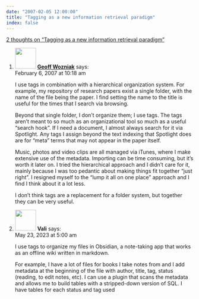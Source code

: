 ```yaml
---
date: "2007-02-05 12:00:00"
title: "Tagging as a new information retrieval paradigm"
index: false
---
```


[2 thoughts on &ldquo;Tagging as a new information retrieval paradigm&rdquo;](/lemire/blog/2007/02-05-tagging-as-a-new-information-retrieval-paradigm)

<ol class="comment-list">
<li id="comment-49164" class="comment even thread-even depth-1">
<div class="comment-author vcard">
<img alt src="https://secure.gravatar.com/avatar/4d102649ca02e45a9b0ed6a00ff84804?s=56&#038;d=mm&#038;r=g" srcset="https://secure.gravatar.com/avatar/4d102649ca02e45a9b0ed6a00ff84804?s=112&#038;d=mm&#038;r=g 2x" class="avatar avatar-56 photo" height="56" width="56" decoding="async" /> <b class="fn"><a href="http://wozniak.ca" class="url" rel="ugc external nofollow">Geoff Wozniak</a></b> <span class="says">says:</span> </div>
<div class="comment-metadata"><time datetime="2007-02-06T10:18:37+00:00">February 6, 2007 at 10:18 am</time></a> </div>
<div class="comment-content">
<p>I use tags in combination with a hierarchical organization system. For example, my repository of research papers exist a single folder, with the name of the file being the paper. I find setting the name to the title is useful for the times that I search via browsing.</p>
<p>Beyond that single folder, I don&rsquo;t organize them; I use tags. The tags aren&rsquo;t meant to so much as an organizational tool so much as a useful &ldquo;search hook&rdquo;. If I need a document, I almost always search for it via Spotlight. Any tags I assign beyond the text indexing that Spotlight does are for &ldquo;meta&rdquo; terms that may not appear in the paper itself.</p>
<p>Music, photos and video clips are all managed via iTunes, where I make extensive use of the metadata. Importing can be time consuming, but it&rsquo;s worth it later on. I tried the hierarchical approach and I didn&rsquo;t care for it, mainly because I was too pedantic about making things fit together &ldquo;just right&rdquo;. I resigned myself to the &ldquo;lump it all on one place&rdquo; approach and I find I think about it a lot less.</p>
<p>I don&rsquo;t think tags are a replacement for a folder system, but together they can be very useful.</p>
</div>
</li>
<li id="comment-651804" class="comment odd alt thread-odd thread-alt depth-1">
<div class="comment-author vcard">
<img alt src="https://secure.gravatar.com/avatar/7ccca9da8a771af1c3d0860f7c038978?s=56&#038;d=mm&#038;r=g" srcset="https://secure.gravatar.com/avatar/7ccca9da8a771af1c3d0860f7c038978?s=112&#038;d=mm&#038;r=g 2x" class="avatar avatar-56 photo" height="56" width="56" decoding="async" /> <b class="fn">Vali</b> <span class="says">says:</span> </div>
<div class="comment-metadata"><time datetime="2023-05-23T05:00:01+00:00">May 23, 2023 at 5:00 am</time></a> </div>
<div class="comment-content">
<p>I use tags to organize my files in Obsidian, a note-taking app that works as an offline wiki written in markdown.</p>
<p>For example, I have a lot of files for books I take notes from and I add metadata at the beginning of the file with author, title, tag, status (reading, to edit notes, etc). I can use a plugin that scans the metadata and allows me to build tables with a stripped-down version of SQL. I have tables for each status and tag used</p>
</div>
</li>
</ol>
